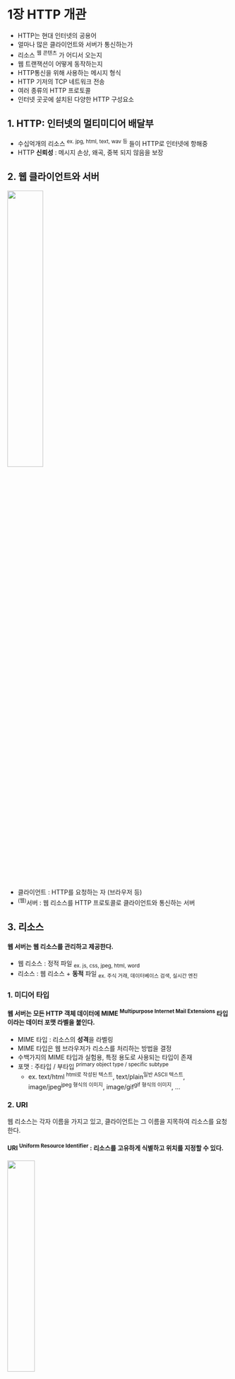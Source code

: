 <h1>1장 HTTP 개관</h1>

- HTTP는 현대 인터넷의 공용어
- 얼마나 많은 클라이언트와 서버가 통신하는가
- 리소스 <sup>웹 콘텐츠</sup> 가 어디서 오는지
- 웹 트랜잭션이 어떻게 동작하는지
- HTTP통신을 위해 사용하는 메시지 형식
- HTTP 기저의 TCP 네트워크 전송
- 여러 종류의 HTTP 프로토콜
- 인터넷 곳곳에 설치된 다양한 HTTP 구성요소

## 1. HTTP: 인터넷의 멀티미디어 배달부

- 수십억개의 리소스 <sup>ex. jpg, html, text, wav 등</sup> 들이 HTTP로 인터넷에 항해중
- HTTP **신뢰성** : 메시지 손상, 왜곡, 중복 되지 않음을 보장

## 2. 웹 클라이언트와 서버

<img src="img.png"  width="40%"/>  

- 클라이언트 : HTTP를 요청하는 자 (브라우저 등)
- <sup>(웹)</sup>서버 : 웹 리소스를 HTTP 프로토콜로 클라이언트와 통신하는 서버

## 3. 리소스

#### 웹 서버는 웹 리소스를 관리하고 제공한다.

- 웹 리소스 : 정적 파일 <sub>ex. js, css, jpeg, html, word</sub>
- 리소스 : 웹 리소스 + **동적** 파일 <sub>ex. 주식 거래, 데이터베이스 검색, 실시간 엔진</sub>

### 1. 미디어 타입

#### 웹 서버는 모든 HTTP 객체 데이터에 MIME <sup>Multipurpose Internet Mail Extensions</sup> 타입이라는 데이터 포맷 라벨을 붙인다.

- MIME 타입 : 리소스의 **성격**을 라벨링
- MIME 타입은 웹 브라우저가 리소스를 처리하는 방법을 결정
- 수백가지의 MIME 타입과 실험용, 특정 용도로 사용되는 타입이 존재
- 포맷 : 주타입 / 부타입 <sup>primary object type / specific subtype</sup>
    - ex. text/html <sup>html로 작성된 텍스트</sup>, text/plain<sup>일반 ASCII 텍스트</sup>, image/jpeg<sup>jpeg 형식의 이미지</sup>,
      image/gif<sup>gif 형식의 이미지</sup>, ...

### 2. URI

웹 리소스는 각자 이름을 가지고 있고, 클라이언트는 그 이름을 지목하여 리소스를 요청한다.

#### URI <sup>Uniform Resource Identifier</sup> : 리소스를 고유하게 식별하고 위치를 지정할 수 있다.

<img src="img_2.png"  width="35%"/>  

#### URI 구성요소

- http : http 프로토콜을 사용
- www.foo.com : 리소스를 소유한 도메인
- /index.html : / 경로에 위치한 index.html 파일 요청

### 3. URL

#### URL <sup>Uniform Resource Locator</sup> : 통합 자원 지시자

- **오늘날 대부분의 URI 는 URL**
- URL 구성요소
    - 스킴 <sup>scheme</sup> : 리소스에 접근하기 위해 사용할 프로토콜
    - 서버의 인터넷 주소 <sup>ex. www.naver.com</sup>
    - 웹 서버의 리소스 <sup>ex. /myPage/orderInfo.html</sup>

### 4. URN즈

#### URN <sup>Uniform Resource Name</sup> : 리소스 위치에 의존하지 않는 지시자

- 리소스 위치를 옮겨도 URN으로 찾아 들어감
- 아직 실험중이고, 미래성이 있음

## 4. 트랜잭션

HTTP 트랜잭션 = 요청 명령 <sup>HTTP 메시지</sup> + 응답 결과 <sup>HTTP 메시지</sup>

### 1. 메서드

#### 모든 HTTP 요청 메시지는 하나의 메서드를 가진다.

#### 메서드 : 서버가 어떤 동작을 취해야하는지 지정

- ex. 웹페이지 가져오기, 게이트웨이 프로그램 실행하기, 파일 삭제하기 등
- 대표적인 메서드
    - GET : 서버에서 리소스를 가져온다.
    - PUT : 서버에 리소스를 저장한다.
    - DELETE : 서버에서 리소스를 삭제한다.
    - POST : 클라이언트 데이터를 서버 게이트웨이 애플리케이션으로 보내라.
    - HEAD : 지정한 리소스의 응답 중 HTTP 헤더만 보내라.

### 2. 상태 코드

- 세자리 숫자
- 클라이언트의 요청이 성공 or 실패 or 추가 조치 필요 한지 알려줌
- ex. 200, 302, 404 등
- reason phrase <sup>사유 구절</sup> : 상태 코드에 대한 짧은 설명
- ex. 404 'Not Found' <sup>없음, 리소스가 존재하지 않음</sup>

### 3. 웹페이지는 여러 객체로 이루어질 수 있다.

- 애플리케이션은 하나의 작업을 위해 1개 이상의 HTTP 트랜잭션 수행
- ex. 브라우저 naver.com 화면은 여러 웹 리소스 <sup>트랜잭션</sup>로 이루어짐

## 5. 메시지

#### HTTP 메시지는 단순한 줄 단위의 문자열이다.

- 요청 메시지 : **클라이언트에서 서버로** 보낸 HTTP 요청 메시지
- 응답 메시지 : **서버에서 클라이언트로** 보낸 HTTP 응답 메시지

#### HTTP 메시지 구성 요소

- 시작줄 : 요청이라면 서버의 동작에 대해서, 응답이라면 무슨 일이 일어났는지
- 헤더 :  0개 이상 존재
- 본문 : 메시지 본문, 어떤 종류의 데이터든 포함 가능
    - 요청일 경우 웹 서버로 실어 보내는 데이터
    - 응답일 경우 클라이언트에 반환하는 데이터
    - ex. HTML 문서, 이미지, 동영상, JSON 데이터 등

### 1. 간단한 메시지의 예

<img src="img_1.png"  width="55%"/>  

## 6. TCP 커넥션

### 1. TCP/IP

#### TCP가 HTTP에게 제공하는 것

- 오류 없는 데이터 전송
- 순서에 맞는 데이터그램 전달
- 조각나지 않는 데이터 스트림

HTTP는 TCP 계층이다. S
일단 TCP 커넥션이 맺어지면, 메시지가 없어지거나, 손상되거나, 순서가 바뀌는 일이 없다.

### 2. 접속, IP 주소 그리고 포트번호

IP 주소와 Port를 사용해 TCP/IP 계층에서 커넥션을 맺는다.

1. 웹브라우저가 서버의 URL에서 호스트 추출
2. 서버의 호스트명을 IP 주소로 변환
3. 서버의 포트번호를 추출s
4. 웹 서버와 TCP 커넥션 맺기
5. 웹 브라우저가 HTTP 메시지를 TCP 커넥션을 통해 전송
6. 웹 서버가 HTTP 메시지를 받고, TCP 커넥션을 통해 HTTP 메시지를 웹 브라우저로 전송
7. TCP 커넥션 종료 and 응답을 브라우저에 출력

### 3. 텔넷(Telnet)을 이용한 실제 예제

#### 텔넷으로 ../tools.html 문서 가져오기

```bash
$ telnet www.joes-hardware.com 80
## ...
$ GET /tools.html HTTP/1.1
$ Host: www.joes-hardware.com
$ [enter]
HTTP / 1.1 200 OK
Date: Sat, 09 Apr 2011 14:42:11 GMT
...
```

## 7. 프로토콜 버전

- HTTP/0.9 : 1991년, GET 메서드만 지원, 헤더가 없음
- HTTP/1.0 : 1996년, GET, HEAD, POST 메서드 지원, 헤더 추가
- HTTP/1.0+ : 1997년, 지속 커넥션, 가상 호스팅, 추가 보안 기능
- HTTP/1.1 : 1997년, GET, HEAD, POST, PUT, DELETE, TRACE, OPTIONS 메서드 지원, 헤더 추가, 캐시, 파이프라인, 가상 호스팅, 추가 보안 기능
- HTTP/2.0 : 2015년, 성능 개선, 헤더 압축, 서버 푸시, 바이너리 프레이밍, 멀티플렉싱, 스트림 우선순위, 프로토콜 네고시에이션

## 8. 웹의 구성요소

### 1. 프락시

- 클라이언트와 서버의 중개자
- 주로 보안을 위해 사용
- ex. 회사에서 리소스 다운시 바이러스 검사, 성인 컨텐츠 차단

### 2. 캐시

- 자주 찾는 문서들의 사본을 저장한는 HTTP 프락시 서버
- 웹서버에 가는것 보다 더 빨리 응답 가능

### 3. 게이트웨이

- HTTP 프로토콜을 다른 프로토콜로 변환
- 클라이언트는 자신이 게이트웨이와 통신하고 있음을 모름

### 4. 터널

- 두 커넥션 사이에서 raw 데이터를 열지 않고 그대로 전달하는 HTTP 애플리케이션
- 주로 비 HTTP 데이터를 하나 이상의 HTTP 커넥션을 통해 전송할 때 사용

### 5. 에이전트

- 사용자를 위해 HTTP 요청을 스스로 만들어주는 클라이언트 프로그램
- ex. 스파이더, 웹로봇

## 9. 시작의 끝

## 10. 추가 정보
